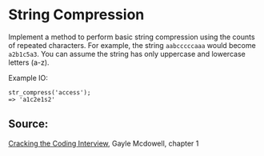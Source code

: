 # String Compression

Implement a method to perform basic string compression using the counts of repeated characters. For example, the string `aabcccccaaa` would become `a2b1c5a3`. You can assume the string has only uppercase and lowercase letters (a-z).

Example IO:
```
str_compress('access');
=> 'a1c2e1s2'
```

## Source: 
[Cracking the Coding Interview](http://www.crackingthecodinginterview.com/), Gayle Mcdowell, chapter 1


